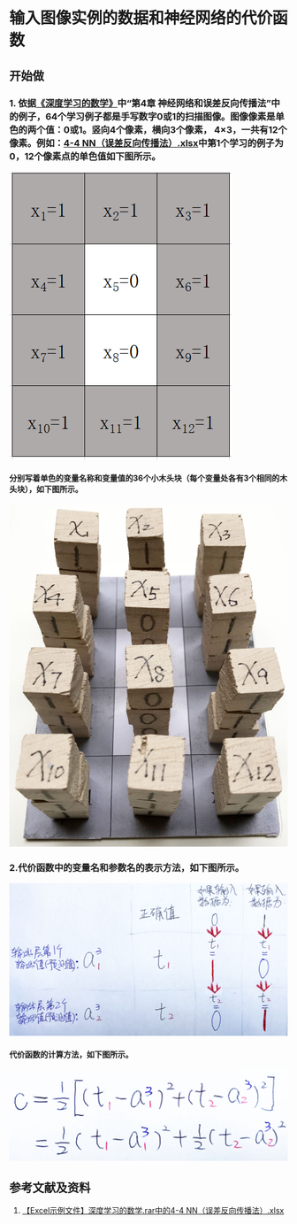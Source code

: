 # 输入图像实例的数据和神经网络的代价函数

## 开始做

### 1. 依据[《深度学习的数学》](https://www.ituring.com.cn/book/2593)中“第4章 神经网络和误差反向传播法”中的例子，64个学习例子都是手写数字0或1的扫描图像。图像像素是单色的两个值：0或1。竖向4个像素，横向3个像素， 4×3，一共有12个像素。例如：[4-4 NN（误差反向传播法）.xlsx](http://www.ituring.com.cn/book/2593)中第1个学习的例子为0，12个像素点的单色值如下图所示。

![](/images/体验神经网络中的数学原理/输入图像实例的数据和神经网络的代价函数/1a1.png)

#### 分别写着单色的变量名称和变量值的36个小木头块（每个变量处各有3个相同的木头块），如下图所示。

![](/images/体验神经网络中的数学原理/输入图像实例的数据和神经网络的代价函数/1a2.jpg)


### 2.代价函数中的变量名和参数名的表示方法，如下图所示。

![](/images/体验神经网络中的数学原理/输入图像实例的数据和神经网络的代价函数/2a1.jpg)

#### 代价函数的计算方法，如下图所示。

![](/images/体验神经网络中的数学原理/输入图像实例的数据和神经网络的代价函数/2a2.jpg)

## 参考文献及资料

1. [【Excel示例文件】深度学习的数学.rar中的4-4 NN（误差反向传播法）.xlsx](http://www.ituring.com.cn/book/2593)